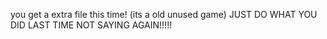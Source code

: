 you get a extra file this time! (its a old unused game)
JUST DO WHAT YOU DID LAST TIME NOT SAYING AGAIN!!!!!
